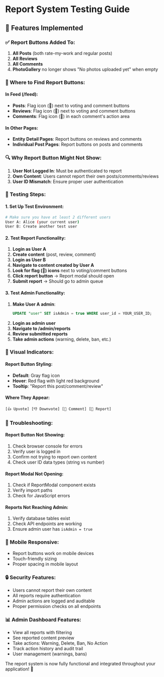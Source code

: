 # Report System Testing Guide

## 🎯 Features Implemented

### ✅ Report Buttons Added To:
1. **All Posts** (both rate-my-work and regular posts)
2. **All Reviews** 
3. **All Comments**
4. **PhotoGallery** no longer shows "No photos uploaded yet" when empty

### 🚩 Where to Find Report Buttons:

#### In Feed (/feed):
- **Posts**: Flag icon (🚩) next to voting and comment buttons
- **Reviews**: Flag icon (🚩) next to voting and comment buttons  
- **Comments**: Flag icon (🚩) in each comment's action area

#### In Other Pages:
- **Entity Detail Pages**: Report buttons on reviews and comments
- **Individual Post Pages**: Report buttons on posts and comments

### 🔍 Why Report Button Might Not Show:

1. **User Not Logged In**: Must be authenticated to report
2. **Own Content**: Users cannot report their own posts/comments/reviews
3. **User ID Mismatch**: Ensure proper user authentication

### 🧪 Testing Steps:

#### 1. Set Up Test Environment:
```bash
# Make sure you have at least 2 different users
User A: Alice (your current user)
User B: Create another test user
```

#### 2. Test Report Functionality:
1. **Login as User A**
2. **Create content** (post, review, comment)
3. **Login as User B** 
4. **Navigate to content created by User A**
5. **Look for flag (🚩) icons** next to voting/comment buttons
6. **Click report button** → Report modal should open
7. **Submit report** → Should go to admin queue

#### 3. Test Admin Functionality:
1. **Make User A admin**:
   ```sql
   UPDATE "user" SET isAdmin = true WHERE user_id = YOUR_USER_ID;
   ```
2. **Login as admin user**
3. **Navigate to /admin/reports**
4. **Review submitted reports**
5. **Take admin actions** (warning, delete, ban, etc.)

### 🎨 Visual Indicators:

#### Report Button Styling:
- **Default**: Gray flag icon
- **Hover**: Red flag with light red background
- **Tooltip**: "Report this post/comment/review"

#### Where They Appear:
```
[👍 Upvote] [👎 Downvote] [💬 Comment] [🚩 Report]
```

### 🔧 Troubleshooting:

#### Report Button Not Showing:
1. Check browser console for errors
2. Verify user is logged in
3. Confirm not trying to report own content
4. Check user ID data types (string vs number)

#### Report Modal Not Opening:
1. Check if ReportModal component exists
2. Verify import paths
3. Check for JavaScript errors

#### Reports Not Reaching Admin:
1. Verify database tables exist
2. Check API endpoints are working
3. Ensure admin user has `isAdmin = true`

### 📱 Mobile Responsive:
- Report buttons work on mobile devices
- Touch-friendly sizing
- Proper spacing in mobile layout

### 🔒 Security Features:
- Users cannot report their own content
- All reports require authentication
- Admin actions are logged and auditable
- Proper permission checks on all endpoints

### 📊 Admin Dashboard Features:
- View all reports with filtering
- See reported content preview
- Take actions: Warning, Delete, Ban, No Action
- Track action history and audit trail
- User management (warnings, bans)

The report system is now fully functional and integrated throughout your application! 🎉
